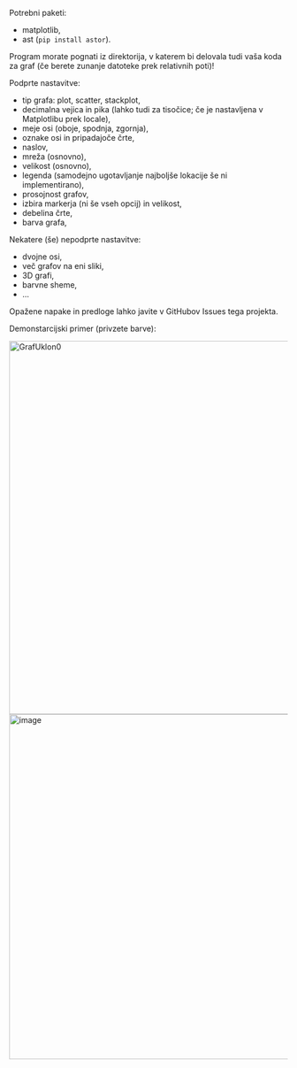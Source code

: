 Potrebni paketi:
- matplotlib,
- ast (`pip install astor`).

Program morate pognati iz direktorija, v katerem bi delovala tudi vaša koda za graf (če berete zunanje datoteke prek relativnih poti)!

Podprte nastavitve:
- tip grafa: plot, scatter, stackplot,
- decimalna vejica in pika (lahko tudi za tisočice; če je nastavljena v Matplotlibu prek locale),
- meje osi (oboje, spodnja, zgornja),
- oznake osi in pripadajoče črte,
- naslov,
- mreža (osnovno),
- velikost (osnovno),
- legenda (samodejno ugotavljanje najboljše lokacije še ni implementirano),
- prosojnost grafov,
- izbira markerja (ni še vseh opcij) in velikost,
- debelina črte,
- barva grafa,

Nekatere (še) nepodprte nastavitve:
- dvojne osi,
- več grafov na eni sliki,
- 3D grafi,
- barvne sheme,
- ...

Opažene napake in predloge lahko javite v GitHubov Issues tega projekta.

Demonstarcijski primer (privzete barve):


<img width="1000" height="675" alt="GrafUklon0" src="https://github.com/user-attachments/assets/0685f035-f40b-46b0-9ca0-fa4c54275148" />

<img width="1000" height="624" alt="image" src="https://github.com/user-attachments/assets/03328eac-eb3c-41aa-a71d-2cfbada92563" />


